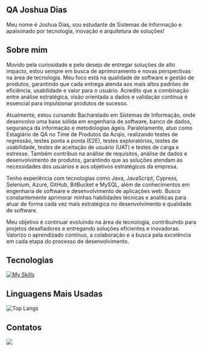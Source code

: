 ## QA Joshua Dias
Meu nome é Joshua Dias, sou estudante de Sistemas de Informação e apaixonado por tecnologia, inovação e arquitetura de soluções!

## Sobre mim
Movido pela curiosidade e pelo desejo de entregar soluções de alto impacto, estou sempre em busca de aprimoramento e novas perspectivas na área de tecnologia. Meu foco está na qualidade de software e gestão de produtos, garantindo que cada entrega atenda aos mais altos padrões de eficiência, usabilidade e valor para o usuário. Acredito que a combinação entre análise estratégica, visão orientada a dados e validação contínua é essencial para impulsionar produtos de sucesso.

Atualmente, estou cursando Bacharelado em Sistemas de Informação, onde desenvolvo uma base sólida em engenharia de software, banco de dados, segurança da informação e metodologias ágeis. Paralelamente, atuo como Estagiário de QA no Time de Produtos da Acqio, realizando testes de regressão, testes ponta a ponta (E2E), testes exploratórios, testes de usabilidade, testes de aceitação de usuário (UAT) e testes de carga e estresse. Também contribuo na análise de requisitos, análise de dados e desenvolvimento de produtos, garantindo que as soluções atendam às necessidades dos usuários e aos objetivos estratégicos da empresa.

Tenho experiência com tecnologias como Java, JavaScript, Cypress, Selenium, Azure, GitHub, BitBucket e MySQL, além de conhecimentos em engenharia de software e desenvolvimento de aplicações web. Busco constantemente aprimorar minhas habilidades técnicas e analíticas para atuar de forma cada vez mais estratégica no desenvolvimento e qualidade de software.

Meu objetivo é continuar evoluindo na área de tecnologia, contribuindo para projetos desafiadores e entregando soluções eficientes e inovadoras. Valorizo o aprendizado contínuo, a colaboração e a busca pela excelência em cada etapa do processo de desenvolvimento.

## Tecnologias

[![My Skills](https://skillicons.dev/icons?i=java,spring,python,kotlin,cypress,selenium,postman,mysql,postgres,js,nodejs,react,git,aws,docker&perline=17)](https://skillicons.dev)

## Linguagens Mais Usadas

![Top Langs](https://github-readme-stats.vercel.app/api/top-langs/?username=joshuadias06&layout=compact&langs_count=6&theme=dark)

## Contatos
<div>
  <a href="https://www.linkedin.com/in/joshua-dias-8960121ba/"><img src = "https://img.shields.io/badge/LinkedIn-0077B5?style=for-the-badge&logo=linkedin&logoColor=white"></a>
</div>
